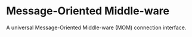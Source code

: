 # Message-Oriented Middle-ware
A universal Message-Oriented Middle-ware (MOM) connection interface.
